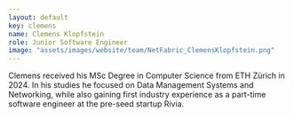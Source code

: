 ```yaml
---
layout: default
key: clemens
name: Clemens Klopfstein
role: Junior Software Engineer
image: "assets/images/website/team/NetFabric_ClemensKlopfstein.png"
---
```


Clemens received his MSc Degree in Computer Science from ETH Zürich in 2024. In his studies he focused on Data Management Systems and Networking, while also gaining first industry experience as a part-time software engineer at the pre-seed startup Rivia.
